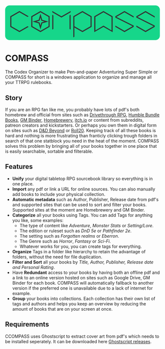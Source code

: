![COMPASS Banner](https://github.com/DSPAUL/COMPASS/blob/master/src/Icons/CompassFull.png)

# COMPASS
The Codex Organizer to make Pen-and-paper Adventuring Super Simple or COMPASS for short is a windows application to organize and manage all your TTRPG rulebooks. 

## Story
If you are an RPG fan like me, you probably have lots of pdf's both homebrew and official from sites such as [Drivethrough RPG](https://www.drivethrurpg.com/), [Humble Bundle Books](https://www.humblebundle.com/books),  [GM Binder](https://www.gmbinder.com/), [Homebrewery](https://homebrewery.naturalcrit.com/), [itch.io](https://itch.io/books/genre-rpg) or content from subreddits, patreon creators and kickstarters. Or perhaps you own them in digital form on sites such as [D&D Beyond](https://www.dndbeyond.com/sources#Sourcebooks) or [Roll20](https://roll20.net/compendium/dnd5e/BookIndex).  Keeping track of all these books is hard and nothing is more frustrating than franticly clicking trough folders in search of that one statblock you need in the heat of the moment. COMPASS solves this problem by bringing all of your books together in one place that is easily searchable, sortable and filterable. 

## Features
- **Unify** your digital tabletop RPG sourcebook library so everything is in one place. 
- **Import** any pdf or link a URL for online sources. You can also manually add books to include your physical collection. 
- **Automatic metadata** such as Author, Publisher, Release date from pdf's and supported sites that can be used to sort and filter your books. Supported sites at the moment are Homebrewery and GM Binder. 
- **Categorize** all your books using Tags. You can add Tags for anything you like, some examples:
	- The type of content like *Adventure*, *Monster Stats* or *Setting/Lore*.
	- The edition or ruleset such as *DnD 5e* or *Pathfinder 2e*.
	- The setting such as *Forgotten realms* or *Eberron*.
	- The Genre such as *Horror*, *Fantasy* or *Sci-Fi*.
	- Whatever works for you, you can create tags for everything.
- **Organize** Tags in a folder like hierarchy to retain the advantage of folders, without the need for file duplication. 
- **Filter and Sort** all your books by *Title, Author, Publisher, Release date and Personal Rating*.
- Have **Redundant** access to your books by having both an offline pdf and a link to an online version hosted on sites such as Google Drive, GM Binder for each book. COMPASS will automatically fallback to another version if the preferred one is unavailable due to a lack of internet for example.
- **Group** your books into collections. Each collection has their own list of tags and authors and helps you keep an overview by reducing the amount of books that are on your screen at once.

## Requirements
CCOMPASS uses Ghostscript to extract cover art from pdf's which needs to be installed seperately. 
It can be downloaded here [Ghostscript releases](https://www.ghostscript.com/releases/gsdnld.html).
